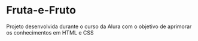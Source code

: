 # Fruta-e-Fruto
Projeto desenvolvida durante o curso da Alura com o objetivo de aprimorar os conhecimentos em HTML e CSS
